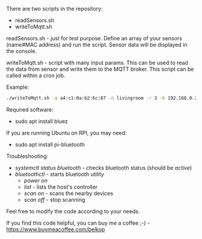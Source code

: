 There are two scripts in the repository:

- readSensors.sh
- writeToMqtt.sh

readSensors.sh - just for test purpose. Define an array of your sensors (name#MAC address) and run the script. Sensor data will be displayed in the console.

writeToMqtt.sh - script with many input params. This can be used to read the data from sensor and write them to the MQTT broker. This script can be called within a cron job.

Example: 
```sh
./writeToMqtt.sh -a a4:c1:0a:b2:6c:87 -n livingroom -r 3 -b 192.168.0.2 -u brokerUsername -P brokerPassword -d
```

Required software:
- sudo apt install bluez

If you are running Ubuntu on RPI, you may need:
- sudo apt install pi-bluetooth


Troubleshooting:
- _systemctl status bluetooth_ - checks bluetooth status (should be *active*)
- _bluetoothctl_ - starts bluetooth utility
  - _power on_
  - _list_ - lists the host's controller
  - _scan on_ - scans the nearby devices
  - _scan off_ - stop scanning

Feel free to modify the code according to your needs.

If you find this code helpful, you can buy me a coffee ;-) -
https://www.buymeacoffee.com/belkop
